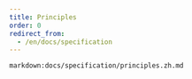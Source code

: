 ```yaml
---
title: Principles
order: 0
redirect_from:
  - /en/docs/specification
---
```


`markdown:docs/specification/principles.zh.md`
